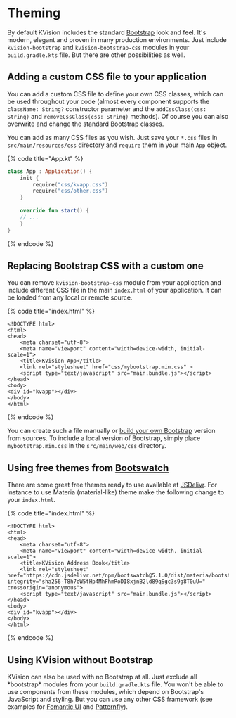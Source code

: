 # Theming

By default KVision includes the standard [Bootstrap](https://getbootstrap.com/) look and feel. It's modern, elegant and proven in many production environments. Just include `kvision-bootstrap` and `kvision-bootstrap-css` modules in your `build.gradle.kts` file. But there are other possibilities as well.&#x20;

## Adding a custom CSS file to your application

You can add a custom CSS file to define your own CSS classes, which can be used throughout your code (almost every component supports the `className: String?` constructor parameter and the `addCssClass(css: String)` and `removeCssClass(css: String)` methods). Of course you can also overwrite and change the standard Bootstrap classes.

You can add as many CSS files as you wish. Just save your `*.css` files in `src/main/resources/css` directory and `require` them in your main `App` object.

{% code title="App.kt" %}
```kotlin
class App : Application() {
    init {
        require("css/kvapp.css")
        require("css/other.css")
    }
    
    override fun start() {
    // ...
    }
}
```
{% endcode %}

## Replacing Bootstrap CSS with a custom one

You can remove `kvision-bootstrap-css` module from your application and include different CSS file in the main `index.html` of your application. It can be loaded from any local or remote source.

{% code title="index.html" %}
```markup
<!DOCTYPE html>
<html>
<head>
    <meta charset="utf-8">
    <meta name="viewport" content="width=device-width, initial-scale=1">
    <title>KVision App</title>
    <link rel="stylesheet" href="css/mybootstrap.min.css" >
    <script type="text/javascript" src="main.bundle.js"></script>
</head>
<body>
<div id="kvapp"></div>
</body>
</html>
```
{% endcode %}

You can create such a file manually or [build your own Bootstrap](https://getbootstrap.com/docs/5.1/customize/overview/) version from sources. To include a local version of Bootstrap, simply place `mybootstrap.min.css` in the `src/main/web/css` directory.

## Using free themes from [Bootswatch](https://bootswatch.com/)

There are some great free themes ready to use available at [JSDelivr](https://www.jsdelivr.com/package/npm/bootswatch). For instance to use Materia (material-like) theme make the following change to your `index.html`.

{% code title="index.html" %}
```markup
<!DOCTYPE html>
<html>
<head>
    <meta charset="utf-8">
    <meta name="viewport" content="width=device-width, initial-scale=1">
    <title>KVision Address Book</title>
    <link rel="stylesheet" href="https://cdn.jsdelivr.net/npm/bootswatch@5.1.0/dist/materia/bootstrap.min.css" integrity="sha256-T8h7oW5tHp4MhFhmRoDI8xjnB2ld89qSgc3s9g8T0uU=" crossorigin="anonymous">
    <script type="text/javascript" src="main.bundle.js"></script>
</head>
<body>
<div id="kvapp"></div>
</body>
</html>
```
{% endcode %}

## Using KVision without Bootstrap

KVision can also be used with no Bootstrap at all. Just exclude all \*bootstrap\* modules from your `build.gradle.kts` file. You won't be able to use components from these modules, which depend on Bootstrap's JavaScript and styling. But you can use any other CSS framework (see examples for [Fomantic UI](https://github.com/rjaros/kvision-examples/tree/master/fomantic) and [Patternfly](https://github.com/rjaros/kvision-examples/tree/master/patternfly)).&#x20;
